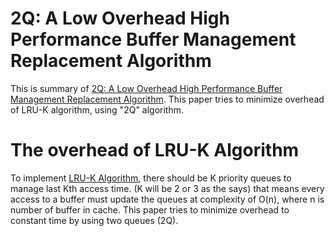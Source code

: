 # 2Q: A Low Overhead High Performance Buffer Management Replacement Algorithm

This is summary of [2Q: A Low Overhead High Performance Buffer Management Replacement Algorithm](https://dl.acm.org/doi/10.5555/645920.672996). This paper tries to minimize overhead of LRU-K algorithm, using "2Q" algorithm.

# The overhead of LRU-K Algorithm

To implement [LRU-K Algorithm](https://github.com/hygoni/research-paper-summary/blob/main/Memory%20Management/Page%20Replacement%20Algorithm/LRU-K/summary.md), there should be K priority queues to manage last Kth access time. (K will be 2 or 3 as the says) that means every access to a buffer must update the queues at complexity of O(n), where n is number of buffer in cache. This paper tries to minimize overhead to constant time by using two queues (2Q).  

